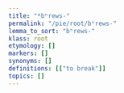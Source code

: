 ```yaml
---
title: "*bʰrews-"
permalink: "/pie/root/bʰrews-"
lemma_to_sort: "bʰrews-"
klass: root
etymology: []
markers: []
synonyms: []
definitions: [["to break"]]
topics: []
---
```

